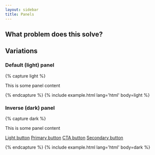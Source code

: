 ```yaml
---
layout: sidebar
title: Panels
---
```


## What problem does this solve?

## Variations

### Default (light) panel

{% capture light %}
<div class="panel">
    <p>This is some panel content</p>
</div>
{% endcapture %}
{% include example.html lang='html' body=light %}

### Inverse (dark) panel

{% capture dark %}
<div class="panel panel--inverse">
    <p>This is some panel content</p>
    <p>
        <a href="#" class="btn btn--light">Light button</a>
        <a href="#" class="btn btn">Primary button</a>
        <a href="#" class="btn btn--cta">CTA button</a>
        <a href="#" class="btn btn--secondary">Secondary button</a>
    </p>
</div>
{% endcapture %}
{% include example.html lang='html' body=dark %}